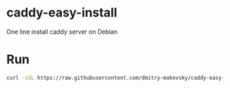 # caddy-easy-install

One line install caddy server on Debian

# Run

```bash
curl -sSL https://raw.githubusercontent.com/dmitry-makovsky/caddy-easy-install/main/install-caddy-debian.sh | bash
```
